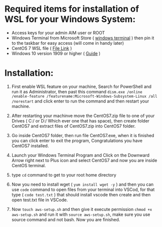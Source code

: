 # Required items for installation of WSL for your Windows System:

- Access keys for your admin AIM user or ROOT
- Windows Terminal from Microsoft Store ( [windows terminal](https://www.microsoft.com/en-us/p/windows-terminal/9n0dx20hk701?activetab=pivot:overviewtab) )
  then pin it to the taskbar for easy access (will come in handy later)
- CentOS 7 WSL file ( [File Link](https://github.com/yuk7/CentWSL/releases/download/7.0.1907.3/CentOS7.zip) )
- Windows 10 version 1909 or higher ( [Guide](https://www.howtogeek.com/236195/how-to-find-out-which-build-and-version-of-windows-10-you-have/) )

# Installation:

1. First enable WSL feature on your machine, Search for PowerShell and run it as Administrator, then past this command
   `dism.exe /online /enable-feature /featurename:Microsoft-Windows-Subsystem-Linux /all /norestart`
   and click enter to run the command and then restart your machine.

2. After restarting your machinve move the CentOS7.zip file to one of your Drives ( C:/ or D:/ Which ever one that has space), then create folder CentOS7 and extract files of CentOS7.zip into CentOS7 folder.

3. Go inside CentOS7 folder, then run file CentOS7.exe, when it is finished you can click enter to exit the program, Congratulations you have CentOS7 installed.

4. Launch your Windows Terminal Program and Click on the Downward Arrow right next to Plus icon and select CentOS7 and now you are inside CentOS terminal.

5. type `cd` command to get to your root home directory

6. Now you need to install wget ( `yum install wget -y` ) and then you can use `code` command to open files from your terminal into VSCod, for that type ( `code test.txt` ) that should install vscode then create and then open test.txt file in VSCode.

7. Now `touch aws-setup.sh` and then give it execute permission `chmod +x aws-setup.sh` and run it with `source aws-setup.sh`, make sure you use source command and not bash. Now you are finished.
